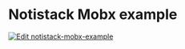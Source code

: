 # Notistack Mobx example

[![Edit notistack-mobx-example](https://codesandbox.io/static/img/play-codesandbox.svg)](https://codesandbox.io/s/github/iamhosseindhv/notistack/tree/master/examples/mobx-example)
